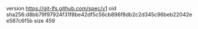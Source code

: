 version https://git-lfs.github.com/spec/v1
oid sha256:d8bb79f97924f31f8be42df5c56cb896f8db2c2d345c96beb22042ee587c6f5b
size 459
